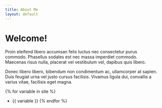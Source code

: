 ```yaml
---
title: About Me
layout: default
---
```


# Welcome!

Proin eleifend libero accumsan felis luctus nec consectetur purus commodo.
Phasellus sodales est nec massa imperdiet commodo. Maecenas risus nulla, placerat vel vestibulum vel, dapibus quis libero.

Donec libero libero, bibendum non condimentum ac, ullamcorper at sapien. Duis feugiat urna vel justo cursus facilisis.
Vivamus ligula dui, convallis a varius vitae, facilisis eget magna.

{% for variable in site %}
* {{ variable }}
{% endfor %}
